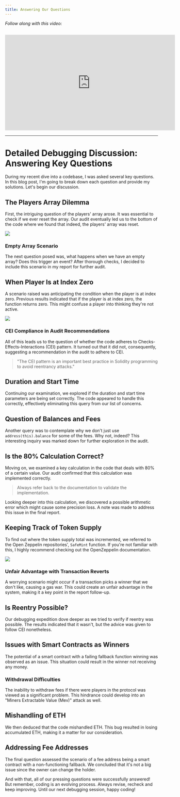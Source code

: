 ```yaml
---
title: Answering Our Questions
---
```


_Follow along with this video:_

## <iframe width="560" height="315" src="https://vimeo.com/889508915/00684076bc?share=copy" title="vimeo" frameborder="0" allow="accelerometer; autoplay; clipboard-write; encrypted-media; gyroscope; picture-in-picture; web-share" allowfullscreen></iframe>

---

# Detailed Debugging Discussion: Answering Key Questions

During my recent dive into a codebase, I was asked several key questions. In this blog post, I'm going to break down each question and provide my solutions. Let's begin our discussion.

## The Players Array Dilemma

First, the intriguing question of the players' array arose. It was essential to check if we ever reset the array. Our audit eventually led us to the bottom of the code where we found that indeed, the players' array was reset.

![](https://cdn.videotap.com/kmOkBiTr178jCe2yOCNa-22.9.png)

### Empty Array Scenario

The next question posed was, what happens when we have an empty array? Does this trigger an event? After thorough checks, I decided to include this scenario in my report for further audit.

## When Player Is at Index Zero

A scenario raised was anticipating the condition when the player is at index zero. Previous results indicated that if the player is at index zero, the function returns zero. This might confuse a player into thinking they're not active.

![](https://cdn.videotap.com/HSNYhGEIwD2ytQEi2CeQ-49.61.png)

### CEI Compliance in Audit Recommendations

All of this leads us to the question of whether the code adheres to Checks-Effects-Interactions (CEI) pattern. It turned out that it did not, consequently, suggesting a recommendation in the audit to adhere to CEI.

> "The CEI pattern is an important best practice in Solidity programming to avoid reentrancy attacks."

## Duration and Start Time

Continuing our examination, we explored if the duration and start time parameters are being set correctly. The code appeared to handle this correctly, effectively eliminating this query from our list of concerns.

## Question of Balances and Fees

Another query was to contemplate why we don't just use `address(this).balance` for some of the fees. Why not, indeed? This interesting inquiry was marked down for further exploration in the audit.

## Is the 80% Calculation Correct?

Moving on, we examined a key calculation in the code that deals with 80% of a certain value. Our audit confirmed that this calculation was implemented correctly.

> Always refer back to the documentation to validate the implementation.

Looking deeper into this calculation, we discovered a possible arithmetic error which might cause some precision loss. A note was made to address this issue in the final report.

## Keeping Track of Token Supply

To find out where the token supply total was incremented, we referred to the Open Zeppelin repositories', `SafeMint` function. If you're not familiar with this, I highly recommend checking out the OpenZeppelin documentation.

![](https://cdn.videotap.com/6icrcHwg1yWjBbqusn4h-133.57.png)

### Unfair Advantage with Transaction Reverts

A worrying scenario might occur if a transaction picks a winner that we don't like, causing a gas war. This could create an unfair advantage in the system, making it a key point in the report follow-up.

## Is Reentry Possible?

Our debugging expedition dove deeper as we tried to verify if reentry was possible. The results indicated that it wasn't, but the advice was given to follow CEI nonetheless.

## Issues with Smart Contracts as Winners

The potential of a smart contract with a failing fallback function winning was observed as an issue. This situation could result in the winner not receiving any money.

### Withdrawal Difficulties

The inability to withdraw fees if there were players in the protocol was viewed as a significant problem. This hindrance could develop into an "Miners Extractable Value (Mev)" attack as well.

## Mishandling of ETH

We then deduced that the code mishandled ETH. This bug resulted in losing accumulated ETH, making it a matter for our consideration.

## Addressing Fee Addresses

The final question assessed the scenario of a fee address being a smart contract with a non-functioning fallback. We concluded that it's not a big issue since the owner can change the holder.

And with that, all of our pressing questions were successfully answered! But remember, coding is an evolving process. Always revise, recheck and keep improving. Until our next debugging session, happy coding!
